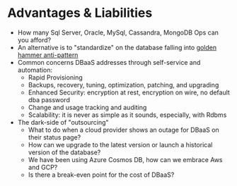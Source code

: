 # Advantages & Liabilities

* How many Sql Server, Oracle, MySql, Cassandra, MongoDB Ops can you afford?
* An alternative is to "standardize" on the database falling into [golden hammer anti-pattern](https://deviq.com/golden-hammer/)
* Common concerns DBaaS addresses through self-service and automation:
  * Rapid Provisioning
  * Backups, recovery, tuning, optimization, patching, and upgrading
  * Enhanced Security: encryption at rest, encryption on wire, no default dba password
  * Change and usage tracking and auditing
  * Scalability: it is never as simple as it sounds, especially, with Rdbms
* The dark-side of "outsourcing"
  * What to do when a cloud provider shows an outage for DBaaS on their status page?
  * How can we upgrade to the latest version or launch a historical version of the database?
  * We have been using Azure Cosmos DB, how can we embrace Aws and GCP?
  * Is there a break-even point for the cost of DBaaS? 

